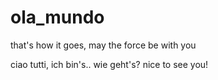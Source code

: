 # ola_mundo
that's how it goes, may the force be with you

ciao tutti,
ich bin's.. wie geht's?
nice to see you!
